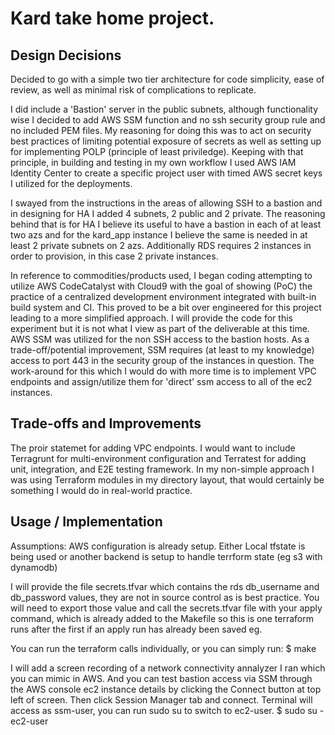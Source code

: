 # Kard take home project.

## Design Decisions
Decided to go with a simple two tier architecture for code simplicity, ease of review, as well as minimal risk of complications to replicate.

I did include a 'Bastion' server in the public subnets, although functionality wise I decided to add AWS SSM function and no ssh security group rule and no included PEM files.
  My reasoning for doing this was to act on security best practices of limiting potential exposure of secrets as well as setting up for implementing POLP (principle of least priviledge).
Keeping with that principle, in building and testing in my own workflow I used AWS IAM Identity Center to create a specific project user with timed AWS secret keys I utilized for the deployments.

I swayed from the instructions in the areas of allowing SSH to a bastion and in designing for HA I added 4 subnets, 2 public and 2 private. 
  The reasoning behind that is for HA I believe its useful to have a bastion in each of at least two azs and for the kard_app instance I believe the same is needed in at least 2 private subnets on 2 azs.
Additionally RDS requires 2 instances in order to provision, in this case 2 private instances.

In reference to commodities/products used, I began coding attempting to utilize AWS CodeCatalyst with Cloud9 with the goal of showing (PoC) the practice of a centralized development environment integrated with built-in build system and CI. This proved to be a bit over engineered for this project leading to a more simplified approach. I will provide the code for this experiment but it is not what I view as part of the deliverable at this time. AWS SSM was utilized for the non SSH access to the bastion hosts. As a trade-off/potential improvement, SSM requires (at least to my knowledge) access to port 443 in the security group of the instances in question. The work-around for this which I would do with more time is to implement VPC endpoints and assign/utilize them for 'direct' ssm access to all of the ec2 instances.

## Trade-offs and Improvements
The proir statemet for adding VPC endpoints.
I would want to include Terragrunt for multi-environment configuration and Terratest for adding unit, integration, and E2E testing framework.
In my non-simple approach I was using Terraform modules in my directory layout, that would certainly be something I would do in real-world practice.

## Usage / Implementation
Assumptions:
AWS configuration is already setup.
Either Local tfstate is being used or another backend is setup to handle terrform state (eg s3 with dynamodb)

I will provide the file secrets.tfvar which contains the rds db_username and db_password values, they are not in source control as is best practice.
You will need to export those value and call the secrets.tfvar file with your apply command, which is already added to the Makefile so this is one terraform runs after the first if an apply run has already been saved eg.

You can run the terraform calls individually, or you can simply run:
$ make

I will add a screen recording of a network connectivity annalyzer I ran which you can mimic in AWS. And you can test bastion access via SSM through the AWS console ec2 instance details by clicking the Connect button at top left of screen.
Then click Session Manager tab and connect.
Terminal will access as ssm-user, you can run sudo su to switch to ec2-user.
$ sudo su - ec2-user

